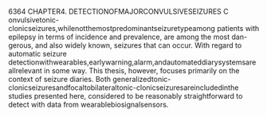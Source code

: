 6364 CHAPTER4. DETECTIONOFMAJORCONVULSIVESEIZURES
C
onvulsivetonic-clonicseizures,whilenotthemostpredominantseizuretypeamong
patients with epilepsy in terms of incidence and prevalence, are among the most dan-
gerous, and also widely known, seizures that can occur. With regard to automatic seizure
detectionwithwearables,earlywarning,alarm,andautomateddiarysystemsareallrelevant
in some way. This thesis, however, focuses primarily on the context of seizure diaries. Both
generalizedtonic-clonicseizuresandfocaltobilateraltonic-clonicseizuresareincludedinthe
studies presented here, considered to be reasonably straightforward to detect with data from
wearablebiosignalsensors.
